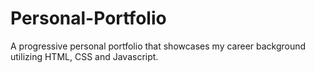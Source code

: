 # Personal-Portfolio
A progressive personal portfolio that showcases my career background utilizing HTML, CSS and Javascript.
